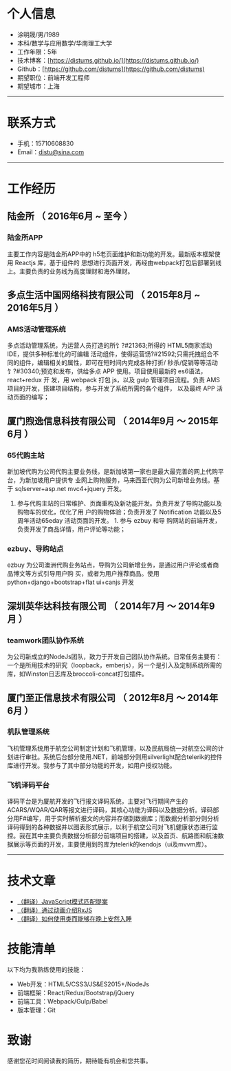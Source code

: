# 个人信息

- 涂明晟/男/1989
- 本科/数学与应用数学/华南理工大学
- 工作年限：5年
- 技术博客：[https://distums.github.io/](https://distums.github.io/)
- Github：[https://github.com/distums](https://github.com/distums)
- 期望职位：前端开发工程师
- 期望城市：上海

---

# 联系方式

- 手机：15710608830
- Email：[distu@sina.com](mailto:distu@sina.com)

---

# 工作经历

## 陆金所 （ 2016年6月 ~ 至今 ）

### 陆金所APP

主要工作内容是陆金所APP中的 h5老页面维护和新功能的开发。最新版本框架使用 Reactjs 库，基于组件的
思想进行页面开发，再经由webpack打包后部署到线上。主要负责的业务线为高度理财和海外理财。

## 多点生活中国网络科技有限公司 （ 2015年8月 ~ 2016年5月 ）

### AMS活动管理系统

多点活动管理系统，为运营人员打造的所饣?#21363;所得的 HTML5商家活动 IDE，提供多种标准化的可编辑
活动组件，使得运营饧?#21592;只需托拽组合不同的组件，编辑相关的属性，即可在短时间内完成各种打折/
秒杀/促销等等活动饣?#30340;预览和发布，供给多点 APP 使用。项目使用最新的 es6语法， react+redux 开
发，用 webpack 打包 js，以及 gulp 管理项目流程。负责 AMS 项目的开发，搭建项目结构，参与开发了系统所需的各个组件，
以及最终 APP 活动页面的编写；

## 厦门煦逸信息科技有限公司 （ 2014年9月 ～ 2015年6月 ）

### 65代购主站

新加坡代购为公司代购主要业务线，是新加坡第一家也是最大最完善的网上代购平台，为新加坡用户提供专
业网上购物服务，马来西亚代购为公司新增业务线。基于 sqlserver+asp.net mvc4+jquery 开发。
1. 参与代购主站的日常维护、页面重构及新功能开发。负责开发了导购功能以及购物车的优化，优化了用
户的购物体验；负责开发了 Notification 功能以及5周年活动65eday 活动页面的开发。 1. 参与 ezbuy 和导
购网站的前端开发，负责开发了商品详情，用户评论等功能；

### ezbuy、导购站点

ezbuy 为公司澳洲代购业务站点，导购为公司新增业务，是通过用户评论或者商品博文等方式引导用户购
买，或者为用户推荐商品。使用 python+django+bootstrap+flat ui+canjs 开发

## 深圳英华达科技有限公司 （ 2014年7月 ～ 2014年9月 ）

### teamwork团队协作系统

为公司新成立的NodeJs团队，致力于开发自己团队协作系统。日常任务主要有：一个是所用技术的研究（loopback，emberjs），另一个是引入及定制系统所需的库，如Winston日志库及broccoli-concat打包插件。

## 厦门至正信息技术有限公司 （ 2012年8月 ～ 2014年6月 ）

### 机队管理系统

飞机管理系统用于航空公司制定计划和飞机管理，以及民航局统一对航空公司的计划进行审批。系统后台部分使用.NET，前端部分则用silverlight配合telerik的控件库进行开发。我参与了其中部分功能的开发，如用户授权功能。

### 飞机译码平台

译码平台是为厦航开发的飞行报文译码系统，主要对飞行期间产生的ACARS/WQAR/QAR等报文进行译码，其核心功能为译码以及数据分析。译码部分用F#编写，用于实时解析报文的内容并存储到数据库；而数据分析部分则分析译码得到的各种数据并以图表形式展示，以利于航空公司对飞机健康状态进行监控。我在其中主要负责数据分析部分前端项目的搭建，以及首页、航路图和航油数据展示等页面的开发，主要使用到的库为telerik的kendojs（ui及mvvm库）。

---

# 技术文章

- [（翻译）JavaScript模式匹配提案](https://zhuanlan.zhihu.com/p/27941929)
- [（翻译）通过动画介绍RxJS](https://distums.github.io/2017/03/22/an-animated-intro-to-rxjs/)
- [（翻译）如何使用类而能够在晚上安然入睡](https://distums.github.io/2017/01/04/how-to-use-class-and-sleep-at-night/)

# 技能清单

以下均为我熟练使用的技能：

- Web开发：HTML5/CSS3/JS&ES2015+/NodeJs
- 前端框架：React/Redux/Bootstrap/jQuery
- 前端工具：Webpack/Gulp/Babel
- 版本管理：Git

# 致谢

感谢您花时间阅读我的简历，期待能有机会和您共事。
